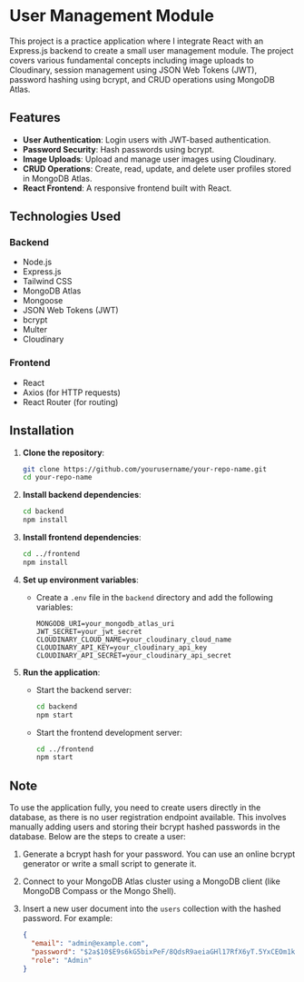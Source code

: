 # User Management Module

This project is a practice application where I integrate React with an Express.js backend to create a small user management module. The project covers various fundamental concepts including image uploads to Cloudinary, session management using JSON Web Tokens (JWT), password hashing using bcrypt, and CRUD operations using MongoDB Atlas.

## Features

- **User Authentication**: Login users with JWT-based authentication.
- **Password Security**: Hash passwords using bcrypt.
- **Image Uploads**: Upload and manage user images using Cloudinary.
- **CRUD Operations**: Create, read, update, and delete user profiles stored in MongoDB Atlas.
- **React Frontend**: A responsive frontend built with React.

## Technologies Used

### Backend

- Node.js
- Express.js
- Tailwind CSS
- MongoDB Atlas
- Mongoose
- JSON Web Tokens (JWT)
- bcrypt
- Multer
- Cloudinary

### Frontend

- React
- Axios (for HTTP requests)
- React Router (for routing)

## Installation

1. **Clone the repository**:
    ```bash
    git clone https://github.com/yourusername/your-repo-name.git
    cd your-repo-name
    ```

2. **Install backend dependencies**:
    ```bash
    cd backend
    npm install
    ```

3. **Install frontend dependencies**:
    ```bash
    cd ../frontend
    npm install
    ```

4. **Set up environment variables**:
    - Create a `.env` file in the `backend` directory and add the following variables:
      ```env
      MONGODB_URI=your_mongodb_atlas_uri
      JWT_SECRET=your_jwt_secret
      CLOUDINARY_CLOUD_NAME=your_cloudinary_cloud_name
      CLOUDINARY_API_KEY=your_cloudinary_api_key
      CLOUDINARY_API_SECRET=your_cloudinary_api_secret
      ```

5. **Run the application**:
    - Start the backend server:
      ```bash
      cd backend
      npm start
      ```
    - Start the frontend development server:
      ```bash
      cd ../frontend
      npm start
      ```
## Note

To use the application fully, you need to create users directly in the database, as there is no user registration endpoint available. This involves manually adding users and storing their bcrypt hashed passwords in the database. Below are the steps to create a user:

1. Generate a bcrypt hash for your password. You can use an online bcrypt generator or write a small script to generate it.
2. Connect to your MongoDB Atlas cluster using a MongoDB client (like MongoDB Compass or the Mongo Shell).
3. Insert a new user document into the `users` collection with the hashed password. For example:

    ```json
    {
      "email": "admin@example.com",
      "password": "$2a$10$E9s6kG5bixPeF/8QdsR9aeiaGHl17RfX6yT.5YxCEOm1kpCuZGqPO", // this should be your hashed password
      "role": "Admin"
    }
    ```

